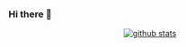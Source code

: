 ### Hi there 👋

<p align="center">
  <a href="https://github.com/aspedm"><img src="https://github-readme-stats.vercel.app/api?username=aspedm&hide_border=true&show_icons=true" alt="github stats"></a>
</p>
